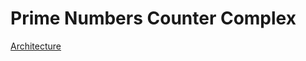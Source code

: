 # Prime Numbers Counter Complex

[Architecture](!../../../../../assets/imgs/primes/PrimeCounterComplex.drawio.png)
